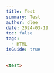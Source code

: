 ```yaml
---
title: Test
summary: Test
author: dlee
date: 2024-03-19
toc: false
tags:
  - HTML
isGuide: true
---
```

```html
<test>
```
